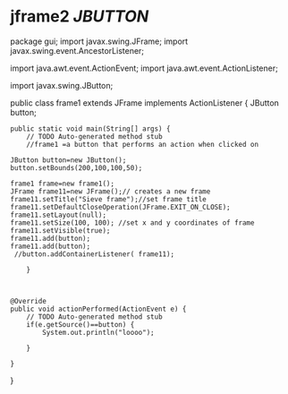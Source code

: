 # jframe2   ***JBUTTON***
package gui;
import javax.swing.JFrame;
import javax.swing.event.AncestorListener;

import java.awt.event.ActionEvent;
import java.awt.event.ActionListener;

import javax.swing.JButton;

public class frame1 extends JFrame  implements ActionListener {
	JButton button;

	public static void main(String[] args) {
		// TODO Auto-generated method stub
		//frame1 =a button that performs an action when clicked on
		
	JButton button=new JButton();
	button.setBounds(200,100,100,50);
	
    frame1 frame=new frame1();
    JFrame frame11=new JFrame();// creates a new frame
	frame11.setTitle("Sieve frame");//set frame title
	frame11.setDefaultCloseOperation(JFrame.EXIT_ON_CLOSE);
	frame11.setLayout(null);
	frame11.setSize(100, 100); //set x and y coordinates of frame
	frame11.setVisible(true);
	frame11.add(button);
	frame11.add(button);
	 //button.addContainerListener( frame11);
    
		}

	

	@Override
	public void actionPerformed(ActionEvent e) {
		// TODO Auto-generated method stub
		if(e.getSource()==button) {
			System.out.println("loooo");
			
		}
		
	}

}
